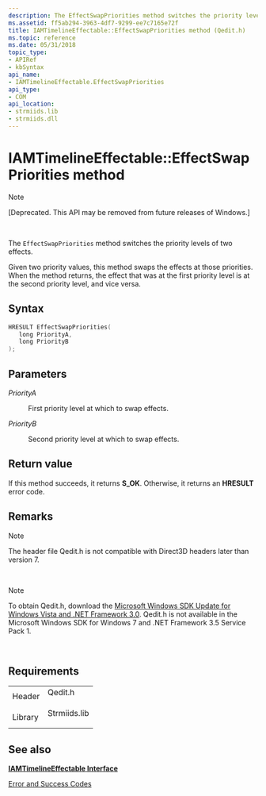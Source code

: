 ```yaml
---
description: The EffectSwapPriorities method switches the priority levels of two effects.
ms.assetid: ff5ab294-3963-4df7-9299-ee7c7165e72f
title: IAMTimelineEffectable::EffectSwapPriorities method (Qedit.h)
ms.topic: reference
ms.date: 05/31/2018
topic_type: 
- APIRef
- kbSyntax
api_name: 
- IAMTimelineEffectable.EffectSwapPriorities
api_type: 
- COM
api_location: 
- strmiids.lib
- strmiids.dll
---
```


# IAMTimelineEffectable::EffectSwapPriorities method

> [!Note]  
> \[Deprecated. This API may be removed from future releases of Windows.\]

 

The `EffectSwapPriorities` method switches the priority levels of two effects.

Given two priority values, this method swaps the effects at those priorities. When the method returns, the effect that was at the first priority level is at the second priority level, and vice versa.

## Syntax


```C++
HRESULT EffectSwapPriorities(
   long PriorityA,
   long PriorityB
);
```



## Parameters

<dl> <dt>

*PriorityA* 
</dt> <dd>

First priority level at which to swap effects.

</dd> <dt>

*PriorityB* 
</dt> <dd>

Second priority level at which to swap effects.

</dd> </dl>

## Return value

If this method succeeds, it returns **S\_OK**. Otherwise, it returns an **HRESULT** error code.

## Remarks

> [!Note]  
> The header file Qedit.h is not compatible with Direct3D headers later than version 7.

 

> [!Note]  
> To obtain Qedit.h, download the [Microsoft Windows SDK Update for Windows Vista and .NET Framework 3.0](https://msdn.microsoft.com/windowsvista/bb980924.aspx). Qedit.h is not available in the Microsoft Windows SDK for Windows 7 and .NET Framework 3.5 Service Pack 1.

 

## Requirements



|                    |                                                                                         |
|--------------------|-----------------------------------------------------------------------------------------|
| Header<br/>  | <dl> <dt>Qedit.h</dt> </dl>      |
| Library<br/> | <dl> <dt>Strmiids.lib</dt> </dl> |



## See also

<dl> <dt>

[**IAMTimelineEffectable Interface**](iamtimelineeffectable.md)
</dt> <dt>

[Error and Success Codes](error-and-success-codes.md)
</dt> </dl>

 

 




